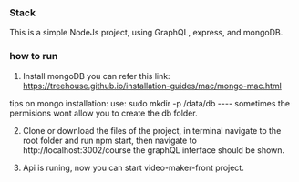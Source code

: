 ### Stack

This is a simple NodeJs project, using GraphQL, express, and mongoDB.

### how to run

1. Install mongoDB you can refer this link: https://treehouse.github.io/installation-guides/mac/mongo-mac.html

tips on mongo installation:
use: sudo mkdir -p /data/db ---- sometimes the permisions wont allow you to create the db folder.

2. Clone or download the files of the project,
   in terminal navigate to the root folder and run npm start, then navigate to http://localhost:3002/course the graphQL interface should be shown.

3. Api is runing, now you can start video-maker-front project.
